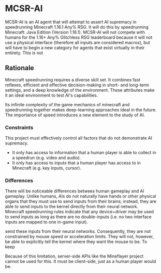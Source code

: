 # MCSR-AI

MCSR-AI is an AI agent that will attempt to assert AI supremacy in speedrunning Minecraft 1.16.1 Any% RSG. It will do this by speedrunning Minecraft: Java Edition (Version 1.16.1). MCSR-AI will not compete with humans for the 1.16+ Any% Glitchless RSG leaderboard because it will not use a physical interface (therefore all inputs are considered macros), but will have to begin a new category for agents that exist virtually in their entirety. This is not

## Rationale

Minecraft speedrunning requires a diverse skill set. It combines fast reflexes, efficient and effective decision-making in short- and long-term settings, and a deep knowledge of the environment. These attributes make it an ideal environment to test AI's capabilities.

Its infinite complexity of the game mechanics of minecraft and speedrunning together makes deep-learning approaches ideal in the future. The importance of speed introduces a new element to the study of AI.

### Constraints

This project must effectively control all factors that do not demonstrate AI supremacy. 

* It only has access to information that a human player is able to collect in a speedrun (e.g. video and audio).
* It only has access to inputs that a human player has access to in Minecraft (e.g. key inputs, cursor).

### Differences

There will be noticeable differences betwees human gameplay and AI gameplay. Unlike humans, AIs do not naturally have hands or other physical organs that they must use to send inputs from their brains; instead, they are able to send inputs to the kernel directly from their neural network. Minecraft speedrunning rules indicate that any device+driver may be used to send inputs as long as there are no double-inputs (i.e. no two interface inputs are mapped to one in-game input). 

send these inputs from their neural networks. Consequently, they are not constrained by mouse speed or acceleration limits. They will not, however, be able to explicitly tell the kernel where they want the mouse to be. To keep

Because of this limitation, server-side APIs like the Mineflayer project cannot be used for this. It must be client-side, just as a human player would be.
